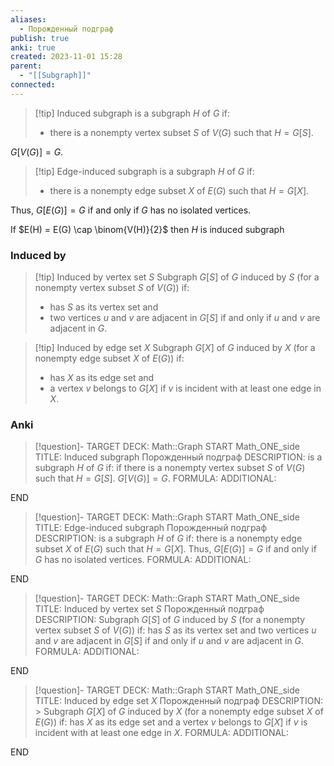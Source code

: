 ```yaml
---
aliases:
  - Порожденный подграф
publish: true
anki: true
created: 2023-11-01 15:28
parent:
  - "[[Subgraph]]"
connected:
---
```


> [!tip] Induced subgraph
is a subgraph $H$ of $G$ if: 
> - there is a nonempty vertex subset $S$ of $V(G)$ such that $H = G[S]$.

$G[V(G)] = G$. 

> [!tip] Edge-induced subgraph
> is a subgraph $H$ of $G$ if:
> - there is a nonempty  edge subset $X$ of $E(G)$ such that $H = G[X]$. 

Thus, $G[E(G)] = G$ if and only if $G$ has no isolated vertices.

If  $E(H) = E(G) \cap \binom{V(H)}{2}$ then $H$ is induced subgraph
### Induced by
> [!tip] Induced by vertex set $S$
> Subgraph $G[S]$ of $G$ induced by $S$ (for a nonempty  vertex subset $S$ of $V(G)$) if:
> - has $S$ as its vertex set and
> - two vertices $u$ and $v$ are adjacent in $G[S]$ if and only if $u$ and $v$ are adjacent in $G$.

> [!tip] Induced by edge set $X$
> Subgraph $G[X]$ of $G$ induced by $X$ (for a nonempty  edge subset $X$ of $E{} (G)$) if:
> - has $X$ as its edge set and
> - a vertex $v$ belongs to $G[X]$ if $v$ is incident with at least one edge in $X$. 

### Anki
> [!question]-
TARGET DECK: Math::Graph
START
Math_ONE_side
TITLE: Induced subgraph
Порожденный подграф
DESCRIPTION: is a subgraph $H$ of $G$ if: 
if there is a nonempty vertex subset $S$ of $V(G)$ such that $H = G[S]$.
$G[V(G)] = G$. 
FORMULA: 
ADDITIONAL:
<!--ID: 1699171145822-->
END

> [!question]-
TARGET DECK: Math::Graph
START
Math_ONE_side
TITLE: Edge-induced subgraph
Порожденный подграф
DESCRIPTION: is a subgraph $H$ of $G$ if:
there is a nonempty  edge subset $X$ of $E(G)$ such that $H = G[X]$. 
Thus, $G[E(G)] = G$ if and only if $G$ has no isolated vertices.
FORMULA: 
ADDITIONAL:
<!--ID: 1699171145833-->
END

> [!question]-
TARGET DECK: Math::Graph
START
Math_ONE_side
TITLE: Induced by vertex set $S$
Порожденный подграф
DESCRIPTION: Subgraph $G[S]$ of $G$ induced by $S$ (for a nonempty  vertex subset $S$ of $V(G)$) if:
 has $S$ as its vertex set and
 two vertices $u$ and $v$ are adjacent in $G[S]$ if and only if $u$ and $v$ are adjacent in $G$.
FORMULA: 
ADDITIONAL:
<!--ID: 1699171145843-->
END

> [!question]-
TARGET DECK: Math::Graph
START
Math_ONE_side
TITLE: Induced by edge set $X$
Порожденный подграф
DESCRIPTION: > Subgraph $G[X]$ of $G$ induced by $X$ (for a nonempty  edge subset $X$ of $E{} (G)$) if:
 has $X$ as its edge set and
 a vertex $v$ belongs to $G[X]$ if $v$ is incident with at least one edge in $X$. 
FORMULA: 
ADDITIONAL:
<!--ID: 1699171145854-->
END










